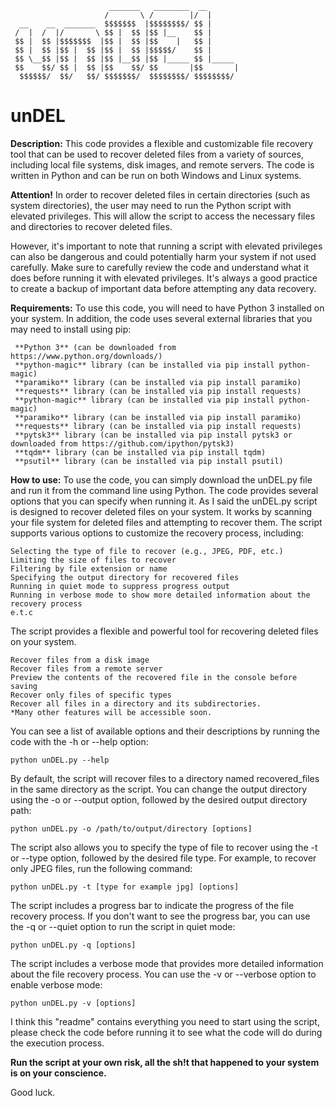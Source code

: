                           _______   ________  __       
                         /       \ /        |/  |      
      __    __  _______  $$$$$$$  |$$$$$$$$/ $$ |      
     /  |  /  |/       \ $$ |  $$ |$$ |__    $$ |      
     $$ |  $$ |$$$$$$$  |$$ |  $$ |$$    |   $$ |      
     $$ |  $$ |$$ |  $$ |$$ |  $$ |$$$$$/    $$ |      
     $$ \__$$ |$$ |  $$ |$$ |__$$ |$$ |_____ $$ |_____ 
     $$    $$/ $$ |  $$ |$$    $$/ $$       |$$       |
      $$$$$$/  $$/   $$/ $$$$$$$/  $$$$$$$$/ $$$$$$$$/ 
                                                       

# unDEL


**Description:**
This code provides a flexible and customizable file recovery tool that can be used to recover deleted files from a variety of sources, including local file systems, disk images, and remote servers. The code is written in Python and can be run on both Windows and Linux systems.

**Attention!**
In order to recover deleted files in certain directories (such as system directories), the user may need to run the Python script with elevated privileges. This will allow the script to access the necessary files and directories to recover deleted files.

However, it's important to note that running a script with elevated privileges can also be dangerous and could potentially harm your system if not used carefully. Make sure to carefully review the code and understand what it does before running it with elevated privileges. It's always a good practice to create a backup of important data before attempting any data recovery.

**Requirements:**
To use this code, you will need to have Python 3 installed on your system. In addition, the code uses several external libraries that you may need to install using pip:

     **Python 3** (can be downloaded from https://www.python.org/downloads/)
     **python-magic** library (can be installed via pip install python-magic)
     **paramiko** library (can be installed via pip install paramiko)
     **requests** library (can be installed via pip install requests)
     **python-magic** library (can be installed via pip install python-magic)
     **paramiko** library (can be installed via pip install paramiko)
     **requests** library (can be installed via pip install requests)
     **pytsk3** library (can be installed via pip install pytsk3 or downloaded from https://github.com/ipython/pytsk3)
     **tqdm** library (can be installed via pip install tqdm)
     **psutil** library (can be installed via pip install psutil)
     
**How to use:**
To use the code, you can simply download the unDEL.py file and run it from the command line using Python. The code provides several options that you can specify when running it.
As I said the unDEL.py script is designed to recover deleted files on your system. It works by scanning your file system for deleted files and attempting to recover them. The script supports various options to customize the recovery process, including:

    Selecting the type of file to recover (e.g., JPEG, PDF, etc.)
    Limiting the size of files to recover
    Filtering by file extension or name
    Specifying the output directory for recovered files
    Running in quiet mode to suppress progress output
    Running in verbose mode to show more detailed information about the recovery process
    e.t.c

The script provides a flexible and powerful tool for recovering deleted files on your system.

    Recover files from a disk image
    Recover files from a remote server
    Preview the contents of the recovered file in the console before saving
    Recover only files of specific types
    Recover all files in a directory and its subdirectories.
    *Many other features will be accessible soon.
    
You can see a list of available options and their descriptions by running the code with the -h or --help option:
     
    python unDEL.py --help
     
By default, the script will recover files to a directory named recovered_files in the same directory as the script. You can change the output directory using the -o or --output option, followed by the desired output directory path:
     
    python unDEL.py -o /path/to/output/directory [options]
     
The script also allows you to specify the type of file to recover using the -t or --type option, followed by the desired file type. For example, to recover only JPEG files, run the following command:
     
    python unDEL.py -t [type for example jpg] [options]

The script includes a progress bar to indicate the progress of the file recovery process. If you don't want to see the progress bar, you can use the -q or --quiet option to run the script in quiet mode:
     
    python unDEL.py -q [options]

The script includes a verbose mode that provides more detailed information about the file recovery process. You can use the -v or --verbose option to enable verbose mode:
    
    python unDEL.py -v [options]


I think this "readme" contains everything you need to start using the script, please check the code before running it to see what the code will do during the execution process.

**Run the script at your own risk, all the sh!t that happened to your system is on your conscience.**

Good luck.
